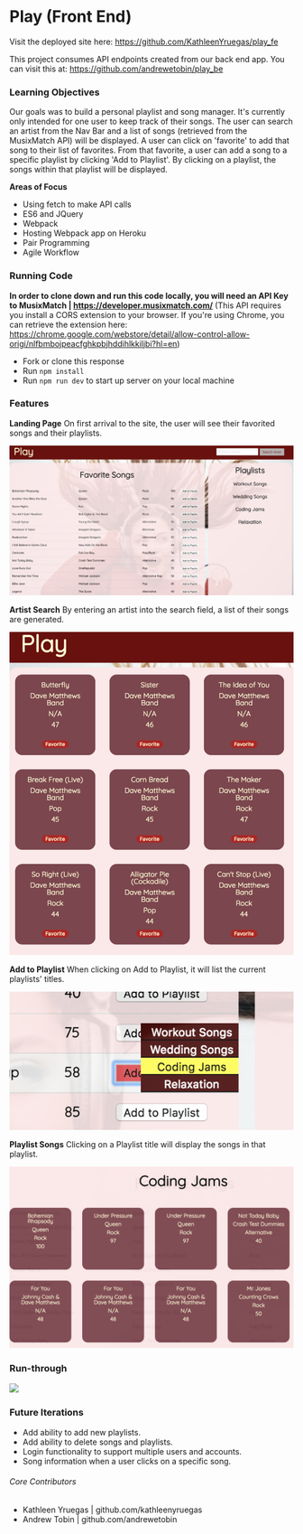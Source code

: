 # Play (Front End)

Visit the deployed site here: https://github.com/KathleenYruegas/play_fe

This project consumes API endpoints created from our back end app. You can visit this at: https://github.com/andrewetobin/play_be



### Learning Objectives

Our goals was to build a personal playlist and song manager. It's currently only intended for one user to keep track of their songs. The user can search an artist from the Nav Bar and a list of songs (retrieved from the MusixMatch API) will be displayed. A user can click on 'favorite' to add that song to their list of favorites. From that favorite, a user can add a song to a specific playlist by clicking 'Add to Playlist'. By clicking on a playlist, the songs within that playlist will be displayed.

**Areas of Focus**
- Using fetch to make API calls
- ES6 and JQuery
- Webpack
- Hosting Webpack app on Heroku
- Pair Programming
- Agile Workflow

### Running Code
**In order to clone down and run this code locally, you will need an API Key to MusixMatch | https://developer.musixmatch.com/**
(This API requires you install a CORS extension to your browser. If you're using Chrome, you can retrieve the extension here: https://chrome.google.com/webstore/detail/allow-control-allow-origi/nlfbmbojpeacfghkpbjhddihlkkiljbi?hl=en)

- Fork or clone this response
- Run `npm install`
- Run `npm run dev` to start up server on your local machine

### Features

**Landing Page**
On first arrival to the site, the user will see their favorited songs and their playlists.

<img src='./assets/home_page.png'>



**Artist Search**
By entering an artist into the search field, a list of their songs are generated.

<img src='./assets/song_search.png'>



**Add to Playlist**
When clicking on Add to Playlist, it will list the current playlists' titles.

<img src='./assets/add_to_playlist.png'>



**Playlist Songs**
Clicking on a Playlist title will display the songs in that playlist.

<img src='./assets/playlist_view.png'>

### Run-through

![](play.gif)


### Future Iterations

- Add ability to add new playlists.
- Add ability to delete songs and playlists.
- Login functionality to support multiple users and accounts.
- Song information when a user clicks on a specific song.

###### Core Contributors
  - Kathleen Yruegas | github.com/kathleenyruegas
  - Andrew Tobin | github.com/andrewetobin
